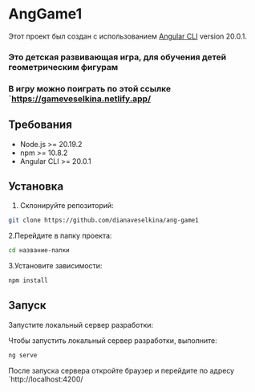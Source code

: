 # AngGame1

Этот проект был создан с использованием [Angular CLI](https://github.com/angular/angular-cli) version 20.0.1.
### Это детская развивающая игра, для обучения детей геометрическим фигурам

### В игру можно поиграть по этой ссылке `https://gameveselkina.netlify.app/

## Требования

- Node.js >= 20.19.2  
- npm >= 10.8.2  
- Angular CLI >= 20.0.1

## Установка

1. Склонируйте репозиторий:
```bash
git clone https://github.com/dianaveselkina/ang-game1
```
2.Перейдите в папку проекта:
```bash
cd название-папки
```
3.Установите зависимости:
```bash
npm install
```
## Запуск
Запустите локальный сервер разработки:

Чтобы запустить локальный сервер разработки, выполните:

```bash
ng serve
```

После запуска сервера откройте браузер и перейдите по адресу `http://localhost:4200/






